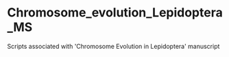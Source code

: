 # Chromosome_evolution_Lepidoptera_MS
Scripts associated with 'Chromosome Evolution in Lepidoptera' manuscript
